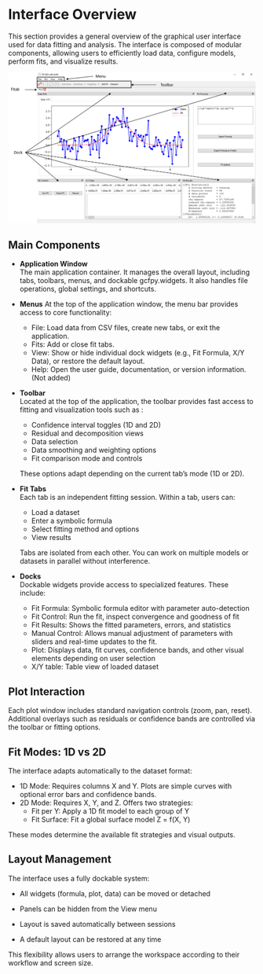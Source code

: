# Interface Overview

This section provides a general overview of the graphical user interface used for data fitting and analysis. The interface is composed of modular components, allowing users to efficiently load data, configure models, perform fits, and visualize results.

![Interface Overview](../images/interface_overview.png)

## Main Components

- **Application Window**  
  The main application container. It manages the overall layout, including tabs, toolbars, menus, and dockable gcfpy.widgets. It also handles file operations, global settings, and shortcuts.

- **Menus**
  At the top of the application window, the menu bar provides access to core functionality:
    - File: Load data from CSV files, create new tabs, or exit the application.
    - Fits: Add or close fit tabs.
    - View: Show or hide individual dock widgets (e.g., Fit Formula, X/Y Data), or restore the default layout.
    - Help: Open the user guide, documentation, or version information. (Not added)

- **Toolbar**  
  Located at the top of the application, the toolbar provides fast access to fitting and visualization tools such as :
    - Confidence interval toggles (1D and 2D)
    - Residual and decomposition views
    - Data selection
    - Data smoothing and weighting options
    - Fit comparison mode and controls

  These options adapt depending on the current tab’s mode (1D or 2D).

- **Fit Tabs**  
  Each tab is an independent fitting session. Within a tab, users can:
    - Load a dataset
    - Enter a symbolic formula
    - Select fitting method and options
    - View results

  Tabs are isolated from each other. You can work on multiple models or datasets in parallel without interference.

- **Docks**  
  Dockable widgets provide access to specialized features. These include:
    - Fit Formula: Symbolic formula editor with parameter auto-detection
    - Fit Control: Run the fit, inspect convergence and goodness of fit
    - Fit Results: Shows the fitted parameters, errors, and statistics
    - Manual Control: Allows manual adjustment of parameters with sliders and real-time updates to the fit.
    - Plot: Displays data, fit curves, confidence bands, and other visual elements depending on user selection
    - X/Y table: Table view of loaded dataset

## Plot Interaction

Each plot window includes standard navigation controls (zoom, pan, reset). Additional overlays such as residuals or confidence bands are controlled via the toolbar or fitting options.

## Fit Modes: 1D vs 2D

The interface adapts automatically to the dataset format:

  - 1D Mode: Requires columns X and Y. Plots are simple curves with optional error bars and confidence bands.
  - 2D Mode: Requires X, Y, and Z. Offers two strategies:
    - Fit per Y: Apply a 1D fit model to each group of Y
    - Fit Surface: Fit a global surface model Z = f(X, Y)

These modes determine the available fit strategies and visual outputs.

## Layout Management

The interface uses a fully dockable system:

  - All widgets (formula, plot, data) can be moved or detached

  - Panels can be hidden from the View menu

  - Layout is saved automatically between sessions

  - A default layout can be restored at any time

This flexibility allows users to arrange the workspace according to their workflow and screen size.